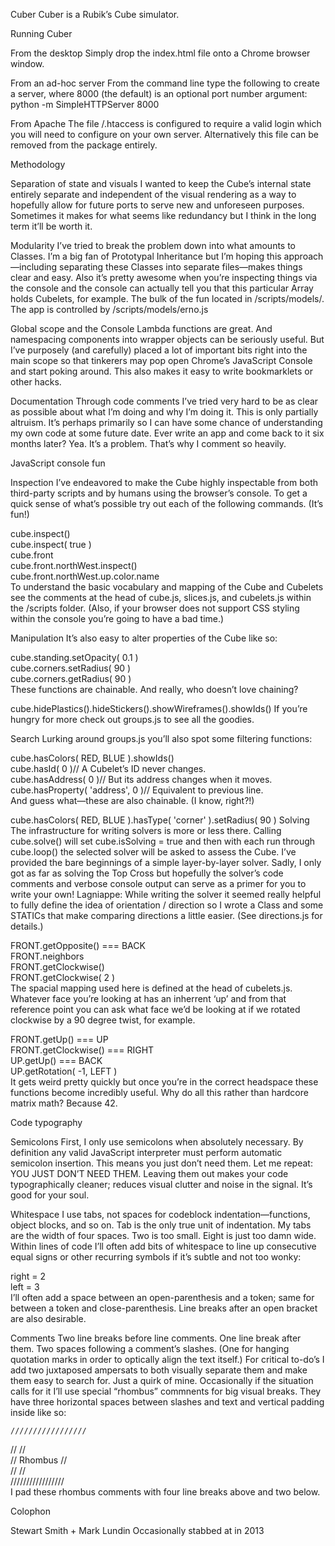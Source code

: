 Cuber
Cuber is a Rubik’s Cube simulator.

Running Cuber

From the desktop
Simply drop the index.html file onto a Chrome browser window.

From an ad-hoc server
From the command line type the following to create a server, where 8000 (the default) is an optional port number argument: python -m SimpleHTTPServer 8000

From Apache
The file /.htaccess is configured to require a valid login which you will need to configure on your own server. Alternatively this file can be removed from the package entirely.

Methodology

Separation of state and visuals
I wanted to keep the Cube’s internal state entirely separate and independent of the visual rendering as a way to hopefully allow for future ports to serve new and unforeseen purposes. Sometimes it makes for what seems like redundancy but I think in the long term it’ll be worth it.

Modularity
I’ve tried to break the problem down into what amounts to Classes. I’m a big fan of Prototypal Inheritance but I’m hoping this approach—including separating these Classes into separate files—makes things clear and easy. Also it’s pretty awesome when you’re inspecting things via the console and the console can actually tell you that this particular Array holds Cubelets, for example. The bulk of the fun located in /scripts/models/. The app is controlled by /scripts/models/erno.js

Global scope and the Console
Lambda functions are great. And namespacing components into wrapper objects can be seriously useful. But I’ve purposely (and carefully) placed a lot of important bits right into the main scope so that tinkerers may pop open Chrome’s JavaScript Console and start poking around. This also makes it easy to write bookmarklets or other hacks.

Documentation
Through code comments I’ve tried very hard to be as clear as possible about what I’m doing and why I’m doing it. This is only partially altruism. It’s perhaps primarily so I can have some chance of understanding my own code at some future date. Ever write an app and come back to it six months later? Yea. It’s a problem. That’s why I comment so heavily.

JavaScript console fun

Inspection
I’ve endeavored to make the Cube highly inspectable from both third-party scripts and by humans using the browser’s console. To get a quick sense of what’s possible try out each of the following commands. (It’s fun!)

cube.inspect()  
cube.inspect( true )  
cube.front  
cube.front.northWest.inspect()  
cube.front.northWest.up.color.name  
To understand the basic vocabulary and mapping of the Cube and Cubelets see the comments at the head of cube.js, slices.js, and cubelets.js within the /scripts folder. (Also, if your browser does not support CSS styling within the console you’re going to have a bad time.)

Manipulation
It’s also easy to alter properties of the Cube like so:

cube.standing.setOpacity( 0.1 )  
cube.corners.setRadius( 90 )  
cube.corners.getRadius( 90 )  
These functions are chainable. And really, who doesn’t love chaining?

cube.hidePlastics().hideStickers().showWireframes().showIds()
If you’re hungry for more check out groups.js to see all the goodies.

Search
Lurking around groups.js you’ll also spot some filtering functions:

cube.hasColors( RED, BLUE ).showIds()  
cube.hasId( 0 )//  A Cubelet’s ID never changes.  
cube.hasAddress( 0 )//  But its address changes when it moves.  
cube.hasProperty( 'address', 0 )//  Equivalent to previous line.  
And guess what—these are also chainable. (I know, right?!)

cube.hasColors( RED, BLUE ).hasType( 'corner' ).setRadius( 90 )
Solving
The infrastructure for writing solvers is more or less there. Calling cube.solve() will set cube.isSolving = true and then with each run through cube.loop() the selected solver will be asked to assess the Cube. I’ve provided the bare beginnings of a simple layer-by-layer solver. Sadly, I only got as far as solving the Top Cross but hopefully the solver’s code comments and verbose console output can serve as a primer for you to write your own! Lagniappe: While writing the solver it seemed really helpful to fully define the idea of orientation / direction so I wrote a Class and some STATICs that make comparing directions a little easier. (See directions.js for details.)

FRONT.getOpposite() === BACK  
FRONT.neighbors  
FRONT.getClockwise()  
FRONT.getClockwise( 2 )  
The spacial mapping used here is defined at the head of cubelets.js. Whatever face you’re looking at has an inherrent ‘up’ and from that reference point you can ask what face we’d be looking at if we rotated clockwise by a 90 degree twist, for example.

FRONT.getUp() === UP  
FRONT.getClockwise() === RIGHT  
UP.getUp() === BACK  
UP.getRotation( -1, LEFT )  
It gets weird pretty quickly but once you’re in the correct headspace these functions become incredibly useful. Why do all this rather than hardcore matrix math? Because 42.

Code typography

Semicolons
First, I only use semicolons when absolutely necessary. By definition any valid JavaScript interpreter must perform automatic semicolon insertion. This means you just don’t need them. Let me repeat: YOU JUST DON’T NEED THEM. Leaving them out makes your code typographically cleaner; reduces visual clutter and noise in the signal. It’s good for your soul.

Whitespace
I use tabs, not spaces for codeblock indentation—functions, object blocks, and so on. Tab is the only true unit of indentation. My tabs are the width of four spaces. Two is too small. Eight is just too damn wide. Within lines of code I’ll often add bits of whitespace to line up consecutive equal signs or other recurring symbols if it’s subtle and not too wonky:

right = 2  
left  = 3  
I’ll often add a space between an open-parenthesis and a token; same for between a token and close-parenthesis. Line breaks after an open bracket are also desirable.

Comments
Two line breaks before line comments. One line break after them. Two spaces following a comment’s slashes. (One for hanging quotation marks in order to optically align the text itself.) For critical to-do’s I add two juxtaposed ampersats to both visually separate them and make them easy to search for. Just a quirk of mine. Occasionally if the situation calls for it I’ll use special “rhombus” commnents for big visual breaks. They have three horizontal spaces between slashes and text and vertical padding inside like so:

    /////////////////  
   //             //  
  //   Rhombus   //  
 //             //  
/////////////////  
I pad these rhombus comments with four line breaks above and two below.

Colophon

Stewart Smith + Mark Lundin
Occasionally stabbed at in 2013
